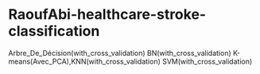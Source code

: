 # RaoufAbi-healthcare-stroke-classification
Arbre_De_Décision(with_cross_validation) 
BN(with_cross_validation) 
K-means(Avec_PCA),KNN(with_cross_validation) 
SVM(with_cross_validation)
